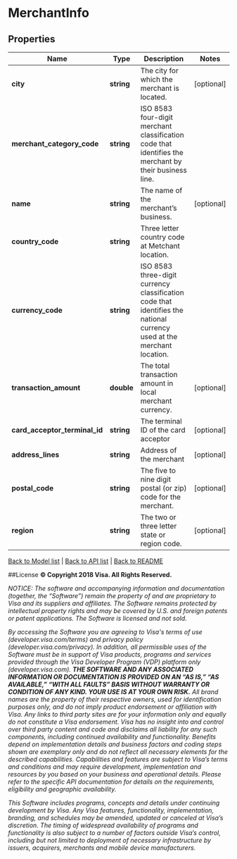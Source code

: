 # MerchantInfo

## Properties
Name | Type | Description | Notes
------------ | ------------- | ------------- | -------------
**city** | **string** | The city for which the merchant is located. | [optional] 
**merchant_category_code** | **string** | ISO 8583 four-digit merchant classification code that identifies the merchant by their business line. | 
**name** | **string** | The name of the merchant’s business. | [optional] 
**country_code** | **string** | Three letter country code at Metchant location. | 
**currency_code** | **string** | ISO 8583 three-digit currency classification code that identifies the national currency used at the merchant location. | 
**transaction_amount** | **double** | The total transaction amount in local merchant currency. | [optional] 
**card_acceptor_terminal_id** | **string** | The terminal ID of the card acceptor | [optional] 
**address_lines** | **string** | Address of the merchant | [optional] 
**postal_code** | **string** | The five to nine digit postal (or zip) code for the merchant. | [optional] 
**region** | **string** | The two or three letter state or region code. | [optional] 

[Back to Model list](../../README.md#documentation-for-models)   |   [Back to API list](../../README.md#documentation-for-api-endpoints)   |   [Back to README](../../README.md)



##License
**© Copyright 2018 Visa. All Rights Reserved.**

*NOTICE: The software and accompanying information and documentation (together, the “Software”) remain the property of
and are proprietary to Visa and its suppliers and affiliates. The Software remains protected by intellectual property
rights and may be covered by U.S. and foreign patents or patent applications. The Software is licensed and not sold.*

*By accessing the Software you are agreeing to Visa's terms of use (developer.visa.com/terms) and privacy policy (developer.visa.com/privacy).
In addition, all permissible uses of the Software must be in support of Visa products, programs and services provided
through the Visa Developer Program (VDP) platform only (developer.visa.com). **THE SOFTWARE AND ANY ASSOCIATED
INFORMATION OR DOCUMENTATION IS PROVIDED ON AN “AS IS,” “AS AVAILABLE,” “WITH ALL FAULTS” BASIS WITHOUT WARRANTY OR
CONDITION OF ANY KIND. YOUR USE IS AT YOUR OWN RISK.** All brand names are the property of their respective owners, used for identification purposes only, and do not imply
product endorsement or affiliation with Visa. Any links to third party sites are for your information only and equally
do not constitute a Visa endorsement. Visa has no insight into and control over third party content and code and disclaims
all liability for any such components, including continued availability and functionality. Benefits depend on implementation
details and business factors and coding steps shown are exemplary only and do not reflect all necessary elements for the
described capabilities. Capabilities and features are subject to Visa’s terms and conditions and may require development,
implementation and resources by you based on your business and operational details. Please refer to the specific
API documentation for details on the requirements, eligibility and geographic availability.*

*This Software includes programs, concepts and details under continuing development by Visa. Any Visa features,
functionality, implementation, branding, and schedules may be amended, updated or canceled at Visa’s discretion.
The timing of widespread availability of programs and functionality is also subject to a number of factors outside Visa’s control,
including but not limited to deployment of necessary infrastructure by issuers, acquirers, merchants and mobile device manufacturers.*